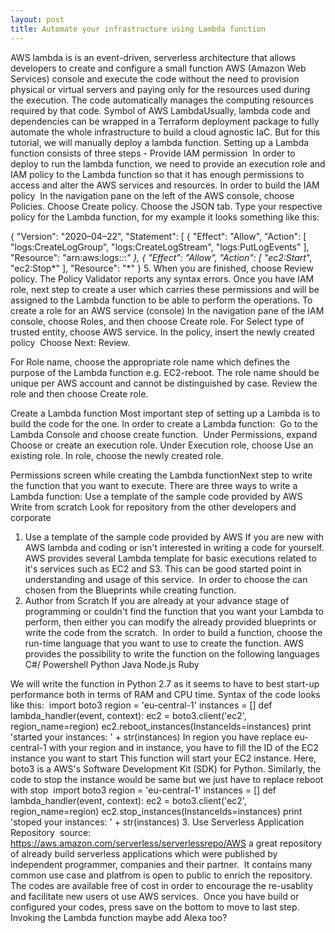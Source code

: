 ```yaml
---
layout: post
title: Automate your infrastructure using Lambda function
---
```



AWS lambda is is an event-driven, serverless architecture that allows developers to create and configure a small function AWS (Amazon Web Services) console and execute the code without the need to provision physical or virtual servers and paying only for the resources used during the execution. The code automatically manages the computing resources required by that code.
Symbol of AWS LambdaUsually, lambda code and dependencies can be wrapped in a Terraform deployment package to fully automate the whole infrastructure to build a cloud agnostic IaC. But for this tutorial, we will manually deploy a lambda function.
Setting up a Lambda function consists of three steps -
Provide IAM permission
 In order to deploy to run the lambda function, we need to provide an execution role and IAM policy to the Lambda function so that it has enough permissions to access and alter the AWS services and resources.
In order to build the IAM policy 
In the navigation pane on the left of the AWS console, choose Policies.
Choose Create policy.
Choose the JSON tab.
Type your respective policy for the Lambda function, for my example it looks something like this:

{ "Version": "2020–04–22", 
"Statement": [ 
 { 
  "Effect": "Allow", 
  "Action": [ 
  "logs:CreateLogGroup", 
  "logs:CreateLogStream", 
  "logs:PutLogEvents" 
  ], 
  "Resource": "arn:aws:logs:*:*:*" 
 }, 
 { 
  "Effect": "Allow", 
  "Action": [ 
  "ec2:Start*", 
  "ec2:Stop*" 
   ], 
  "Resource": "*" 
 }
5. When you are finished, choose Review policy. The Policy Validator reports any syntax errors.
Once you have IAM role, next step to create a user which carries these permissions and will be assigned to the Lambda function to be able to perform the operations.
To create a role for an AWS service (console)
In the navigation pane of the IAM console, choose Roles, and then choose Create role.
For Select type of trusted entity, choose AWS service.
In the policy, insert the newly created policy 
Choose Next: Review.

For Role name, choose the appropriate role name which defines the purpose of the Lambda function e.g. EC2-reboot. The role name should be unique per AWS account and cannot be distinguished by case.
Review the role and then choose Create role.

Create a Lambda function
Most important step of setting up a Lambda is to build the code for the one.
In order to create a Lambda function: 
Go to the Lambda Console and choose create function. 
Under Permissions, expand Choose or create an execution role.
Under Execution role, choose Use an existing role.
In role, choose the newly created role.  

Permissions screen while creating the Lambda functionNext step to write the function that you want to execute. There are three ways to write a Lambda function:
Use a template of the sample code provided by AWS
Write from scratch
Look for repository from the other developers and corporate 

1. Use a template of the sample code provided by AWS
If you are new with AWS lambda and coding or isn't interested in writing a code for yourself. AWS provides several Lambda template for basic executions  related to it's services such as EC2 and S3. This can be good started point in understanding and usage of this service. 
In order to choose the can chosen from the Blueprints while creating function. 
2. Author from Scratch
If you are already at your advance stage of programming or couldn't find the function that you want your Lambda to perform, then either you can modify the already provided blueprints or write the code from the scratch. 
In order to build a function, choose the run-time language that you want to use to create the function. AWS provides the possibility to write the function on the following languages
C#/ Powershell
Python
Java
Node.js
Ruby

We will write the function in Python 2.7 as it seems to have to best start-up performance both in terms of RAM and CPU time.
Syntax of the code looks like this: 
import boto3
region = 'eu-central-1'
instances = [<instance>]
def lambda_handler(event, context):
ec2 = boto3.client('ec2', region_name=region)
ec2.reboot_instances(InstanceIds=instances)
print 'started your instances: ' + str(instances)
In region you have replace eu-central-1 with your region and in instance, you have to fill the ID of the EC2 instance you want to start
This function will start your EC2 instance. Here, boto3 is a AWS's Software Development Kit (SDK) for Python.
Similarly, the code to stop the instance would be same but we just have to replace reboot with stop 
import boto3
region = 'eu-central-1'
instances = [<instance>]
def lambda_handler(event, context):
ec2 = boto3.client('ec2', region_name=region)
ec2.stop_instances(InstanceIds=instances)
print 'stoped your instances: ' + str(instances)
3. Use Serverless Application Repository 
source: https://aws.amazon.com/serverless/serverlessrepo/AWS a great repository of already build serverless applications which were published by independent programmer, companies and their partner. 
It contains many common use case and platfrom is open to public to enrich the repository. The codes are available free of cost in order to encourage the re-usablity and facilitate new users ot use AWS services. 
Once you have build or configured your codes, press save on the bottom to move to last step. 
Invoking the Lambda function
maybe add Alexa too?
